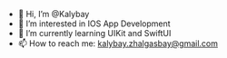 - 👋 Hi, I’m @Kalybay
- 👀 I’m interested in IOS App Development
- 🌱 I’m currently learning UIKit and SwiftUI
- 📫 How to reach me: kalybay.zhalgasbay@gmail.com

<!---
KalyStream/KalyStream is a ✨ special ✨ repository because its `README.md` (this file) appears on your GitHub profile.
You can click the Preview link to take a look at your changes.
--->
